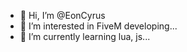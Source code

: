 - 👋 Hi, I’m @EonCyrus
- 👀 I’m interested in FiveM developing...
- 🌱 I’m currently learning lua, js...

<!---
EonCyrus/EonCyrus is a ✨ special ✨ repository because its `README.md` (this file) appears on your GitHub profile.
You can click the Preview link to take a look at your changes.
--->
